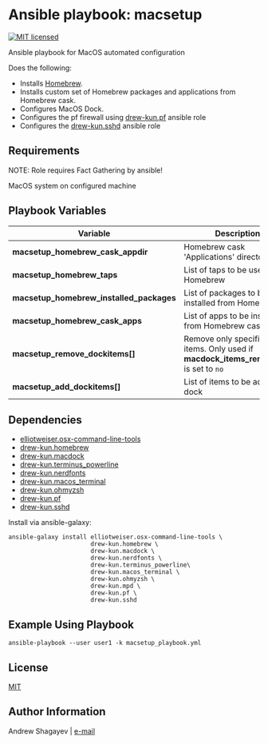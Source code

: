 Ansible playbook: macsetup
=========

[![MIT licensed][mit-badge]][mit-link]

Ansible playbook for MacOS automated configuration

Does the following:

 - Installs [Homebrew][homebrew].
 - Installs custom set of Homebrew packages and applications from Homebrew cask.
 - Configures MacOS Dock.
 - Configures the pf firewall using [drew-kun.pf][pf-galaxy-link] ansible role
 - Configures the [drew-kun.sshd][sshd-galaxy-link] ansible role

Requirements
------------

NOTE: Role requires Fact Gathering by ansible!

MacOS system on configured machine

Playbook Variables
------------------

| Variable | Description | Default |
|----------|-------------|---------|
| **macsetup_homebrew_cask_appdir** | Homebrew cask 'Applications' directory | `~/Applications` |
| **macsetup_homebrew_taps** | List of taps to be used in Homebrew | see [`vars/homebrew.yml`](vars/homebrew.yml) |
| **macsetup_homebrew_installed_packages** | List of packages to be installed from Homebrew | see [`vars/homebrew.yml`](vars/homebrew.yml) |
| **macsetup_homebrew_cask_apps** | List of apps to be installed from Homebrew cask | see [`vars/homebrew.yml`](vars/homebrew.yml) |
| **macsetup_remove_dockitems[]** | Remove only specified dock items. Only used if **macdock_items_remove_all** is set to `no` | see [`vars/dock.yml`](vars/dock.yml) |
| **macsetup_add_dockitems[]** | List of items to be added to dock | see [`vars/dock.yml`](vars/dock.yml) |

Dependencies
------------

 - [elliotweiser.osx-command-line-tools][dep-osx-clt-role]
 - [drew-kun.homebrew][homebrew-galaxy-link]
 - [drew-kun.macdock][macdock-galaxy-link]
 - [drew-kun.terminus_powerline][terminus_powerline-galaxy-link]
 - [drew-kun.nerdfonts][nerdfonts-galaxy-link]
 - [drew-kun.macos_terminal][macos_terminal-galaxy-link]
 - [drew-kun.ohmyzsh][ohmyzsh-galaxy-link]
 - [drew-kun.pf][pf-galaxy-link]
 - [drew-kun.sshd][sshd-galaxy-link]

Install via ansible-galaxy:

    ansible-galaxy install elliotweiser.osx-command-line-tools \
                           drew-kun.homebrew \
                           drew-kun.macdock \
                           drew-kun.nerdfonts \
                           drew-kun.terminus_powerline\
                           drew-kun.macos_terminal \
                           drew-kun.ohmyzsh \
                           drew-kun.mpd \
                           drew-kun.pf \
                           drew-kun.sshd

Example Using Playbook
----------------------

    ansible-playbook --user user1 -k macsetup_playbook.yml

License
-------

[MIT][mit-link]

Author Information
------------------

Andrew Shagayev | [e-mail](mailto:drewshg@gmail.com)

[homebrew-galaxy-link]: https://galaxy.ansible.com/drew-kun/homebrew/
[dep-osx-clt-role]: https://galaxy.ansible.com/elliotweiser/osx-command-line-tools/
[macdock-galaxy-link]: https://galaxy.ansible.com/drew-kun/macdock/
[nerdfonts-galaxy-link]: https://galaxy.ansible.com/drew-kun/nerdfonts/
[terminus_powerline-galaxy-link]: https://galaxy.ansible.com/drew-kun/terminus_powerline/
[macos_terminal-galaxy-link]: https://galaxy.ansible.com/drew-kun/macos_terminal/
[ohmyzsh-galaxy-link]: https://galaxy.ansible.com/drew-kun/ohmyzsh/
[pf-galaxy-link]: https://galaxy.ansible.com/drew-kun/pf/
[sshd-galaxy-link]: https://galaxy.ansible.com/drew-kun/sshd/

[mit-badge]: https://img.shields.io/badge/license-MIT-blue.svg
[mit-link]: https://raw.githubusercontent.com/drew-kun/ansible-macos_setup/master/LICENSE
[homebrew]: http://brew.sh/

